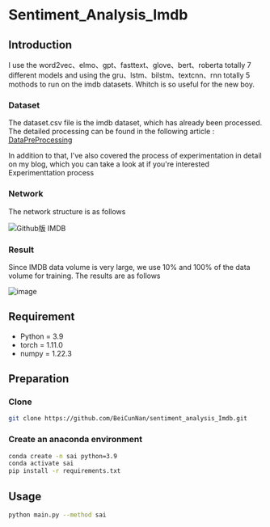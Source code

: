 # Sentiment_Analysis_Imdb

## Introduction

I use the word2vec、elmo、gpt、fasttext、glove、bert、roberta totally 7 different models and using the
gru、lstm、bilstm、textcnn、rnn totally 5 mothods to run on the imdb datasets. Whitch is so useful for the new boy.

### Dataset

The dataset.csv file is the imdb dataset, which has already been processed. The detailed processing can be found in the
following
article :  [DataPreProcessing](https://beicunnan.blog.csdn.net/article/details/127196715?spm=1001.2014.3001.5502)

In addition to that, I've also covered the process of experimentation in detail on my blog, which you can take a look at
if you're interested Experimenttation process

### Network

The network structure is as follows

![Github版 IMDB](https://user-images.githubusercontent.com/105692522/198009720-8bfee092-1a10-41dd-9988-f51ef3ef89cb.png)




### Result

Since IMDB data volume is very large, we use 10% and 100% of the data volume for training. The results are as follows

![image](https://user-images.githubusercontent.com/105692522/198008486-59ce736e-cd3c-4aa2-a9b6-5f363d798e1a.png)


## Requirement

- Python = 3.9
- torch = 1.11.0
- numpy = 1.22.3

## Preparation

### Clone

```bash
git clone https://github.com/BeiCunNan/sentiment_analysis_Imdb.git
```

### Create an anaconda environment

```bash
conda create -n sai python=3.9
conda activate sai
pip install -r requirements.txt
```

## Usage

```bash
python main.py --method sai
```
